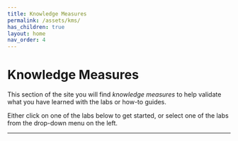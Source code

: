 ```yaml
---
title: Knowledge Measures
permalink: /assets/kms/
has_children: true 
layout: home
nav_order: 4
---
```

# Knowledge Measures
This section of the site you will find *knowledge measures* to help validate what you have learned with the labs or how-to guides.

Either click on one of the labs below to get started, or select one of the labs from the drop-down menu on the left.

----
